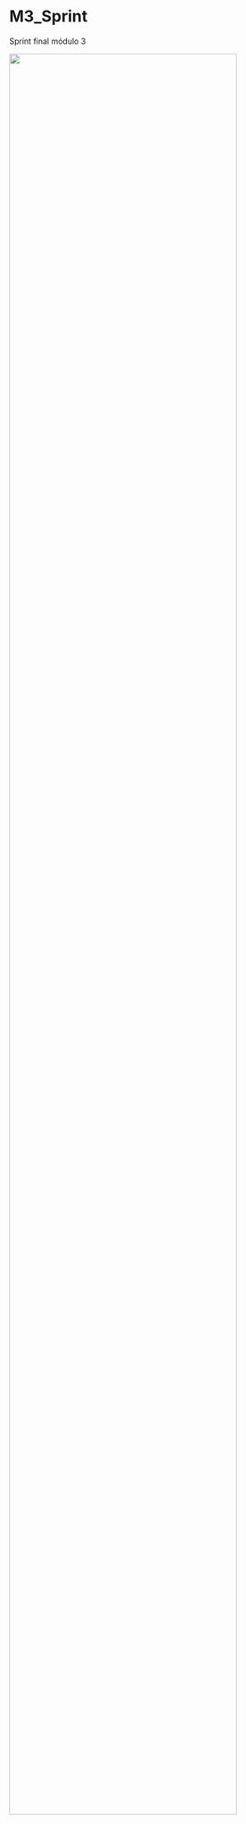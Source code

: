 # M3_Sprint
Sprint final módulo 3

<img src="https://user-images.githubusercontent.com/104586558/170759408-5714983f-e07f-4a5f-a999-56f44b70c88e.jpeg" width="90%"></img> 
